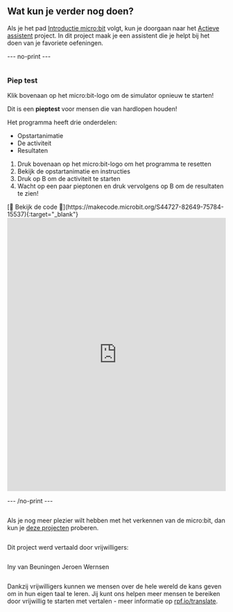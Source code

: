 ## Wat kun je verder nog doen?

Als je het pad [Introductie micro:bit](https://projects.raspberrypi.org/nl-NL/raspberrypi/microbit-intro) volgt, kun je doorgaan naar het [Actieve assistent](https://projects.raspberrypi.org/nl-NL/projects/active-assistant) project. In dit project maak je een assistent die je helpt bij het doen van je favoriete oefeningen.

--- no-print ---

<div style="display: flex; flex-wrap: wrap">
<div style="flex-basis: 200px; flex-grow: 1">  

### Piep test

Klik bovenaan op het micro:bit-logo om de simulator opnieuw te starten!

Dit is een **pieptest** voor mensen die van hardlopen houden!

Het programma heeft drie onderdelen:

- Opstartanimatie
- De activiteit
- Resultaten

1. Druk bovenaan op het micro:bit-logo om het programma te resetten
2. Bekijk de opstartanimatie en instructies
3. Druk op B om de activiteit te starten
4. Wacht op een paar pieptonen en druk vervolgens op B om de resultaten te zien!

</div>
<div>
[👀 Bekijk de code 👀](https://makecode.microbit.org/S44727-82649-75784-15537){:target="_blank"}
<div style="position:relative;height:0;padding-bottom:125%;overflow:hidden;"><iframe style="position:absolute;top:0;left:0;width:100%;height:100%;" src="https://makecode.microbit.org/---run?id=S44727-82649-75784-15537" allowfullscreen="allowfullscreen" sandbox="allow-popups allow-forms allow-scripts allow-same-origin" frameborder="0"></iframe></div>

</div>

--- /no-print ---

Als je nog meer plezier wilt hebben met het verkennen van de micro:bit, dan kun je [deze projecten](https://projects.raspberrypi.org/nl-NL/projects?hardware%5B%5D=microbit) proberen.

***

Dit project werd vertaald door vrijwilligers:

Iny van Beuningen
Jeroen Wernsen

Dankzij vrijwilligers kunnen we mensen over de hele wereld de kans geven om in hun eigen taal te leren. Jij kunt ons helpen meer mensen te bereiken door vrijwillig te starten met vertalen - meer informatie op [rpf.io/translate](https://rpf.io/translate).
